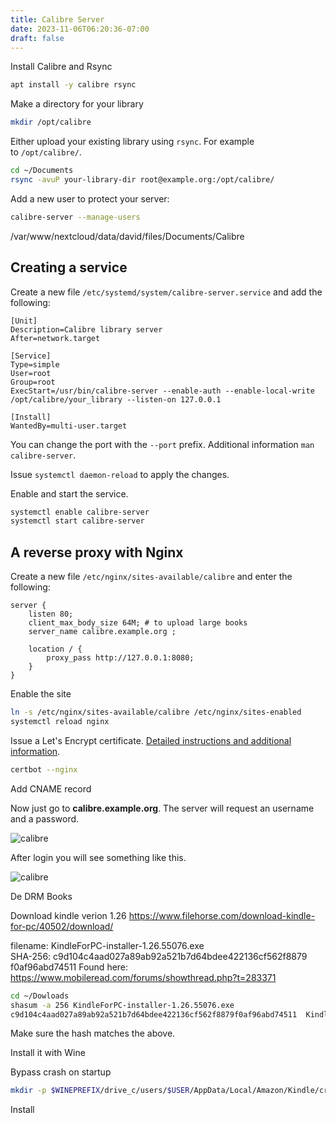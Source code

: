 ```yaml
---
title: Calibre Server
date: 2023-11-06T06:20:36-07:00
draft: false
---
```


Install Calibre and Rsync

```bash
apt install -y calibre rsync
```

Make a directory for your library

```sh
mkdir /opt/calibre
```

Either upload your existing library using `rsync`. For example to `/opt/calibre/`.

```sh
cd ~/Documents
rsync -avuP your-library-dir root@example.org:/opt/calibre/
```

Add a new user to protect your server:

```sh
calibre-server --manage-users
```
/var/www/nextcloud/data/david/files/Documents/Calibre


## Creating a service

Create a new file `/etc/systemd/system/calibre-server.service` and add the following:

```systemd
[Unit]
Description=Calibre library server
After=network.target

[Service]
Type=simple
User=root
Group=root
ExecStart=/usr/bin/calibre-server --enable-auth --enable-local-write /opt/calibre/your_library --listen-on 127.0.0.1

[Install]
WantedBy=multi-user.target
```

You can change the port with the `--port` prefix. Additional information `man calibre-server`.

Issue `systemctl daemon-reload` to apply the changes.

Enable and start the service.

```sh
systemctl enable calibre-server
systemctl start calibre-server
```

## A reverse proxy with Nginx

Create a new file `/etc/nginx/sites-available/calibre` and enter the following:

```nginx
server {
    listen 80;
    client_max_body_size 64M; # to upload large books
    server_name calibre.example.org ;

    location / {
        proxy_pass http://127.0.0.1:8080;
    }
}
```

Enable the site
```sh
ln -s /etc/nginx/sites-available/calibre /etc/nginx/sites-enabled
systemctl reload nginx
```

Issue a Let's Encrypt certificate. [Detailed instructions and additional information](https://landchad.net/certbot).

```sh
certbot --nginx
```

Add CNAME record


Now just go to **calibre.example.org**. The server will request an username and a password.

![calibre](https://landchad.net/pix/calibre/calibre-1.png)

After login you will see something like this.

![calibre](https://landchad.net/pix/calibre/calibre-2.png)

De DRM Books

Download kindle verion 1.26 https://www.filehorse.com/download-kindle-for-pc/40502/download/

filename: KindleForPC-installer-1.26.55076.exe  
SHA-256: c9d104c4aad027a89ab92a521b7d64bdee422136cf562f8879 f0af96abd74511
Found here: https://www.mobileread.com/forums/showthread.php?t=283371

```sh
cd ~/Dowloads
shasum -a 256 KindleForPC-installer-1.26.55076.exe
c9d104c4aad027a89ab92a521b7d64bdee422136cf562f8879f0af96abd74511  KindleForPC-installer-1.26.55076.exe
```

Make sure the hash matches the above.

Install it with Wine

Bypass crash on startup
```sh
mkdir -p $WINEPREFIX/drive_c/users/$USER/AppData/Local/Amazon/Kindle/crashdump
```

Install



